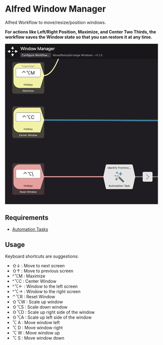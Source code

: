 # Alfred Window Manager
Alfred Workflow to move/resize/position windows. 

**For actions like Left/Right Position, Maximize, and Center Two Thirds, the workflow saves the Window state so that you can restore it at any time.**

<img src="README.assets/win_manager.png" alt="win_manager" width=800 />

## Requirements

* [Automation Tasks](https://www.alfredapp.com/help/workflows/automations/automation-task/)

## Usage

Keyboard shortcuts are suggestions:

*  ⇧↓ : Move to next screen
*  ⇧↑ : Move to previous screen
*  ^⌥M : Maximize
*  ^⌥C : Center Window
*  ^⌥← : Window to the left screen
*  ^⌥→ : Window to the right screen
*  ⌃⌥R : Reset Window
*  ⇧⌥W : Scale up window
*  ⇧⌥S : Scale down window
*  ⇧⌥D : Scale up right side of the window
*  ⇧⌥A : Scale up left side of the window
*  ⌥ A : Move window left
*  ⌥ D : Move window right
*  ⌥ W : Move window up
*  ⌥ S : Move window down